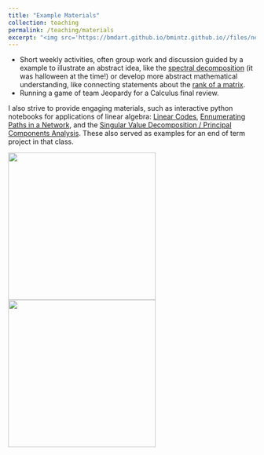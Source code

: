 ```yaml
---
title: "Example Materials"
collection: teaching
permalink: /teaching/materials
excerpt: "<img src='https://bmdart.github.io/bmintz.github.io//files/networks.png' style='height:300px;' >"
---
```


- Short weekly activities, often group work and discussion guided by a example to illustrate an abstract idea, like the <a href='https://bmdart.github.io/bmintz.github.io//files/lin-alg_spectral-activity.pdf'>spectral decomposition</a> (it was halloween at the time!) or develop more abstract mathematical understanding, like connecting statements about the <a href='https://bmdart.github.io/bmintz.github.io//files/lin-alg_rank-activity.pdf'>rank of a matrix</a>. 
- Running a game of team Jeopardy for a Calculus final review. 

I also strive to provide engaging materials, such as interactive python notebooks for applications of linear algebra: <a href='https://colab.research.google.com/drive/118o4tZFp-Ltde461CkAczoacwFRdzn_v?usp=sharing'>Linear Codes</a>, <a href='https://colab.research.google.com/drive/1yJdZ3nmU_v7TmSmmSxuRrqjB90Oz4c0g?usp=sharing'>Ennumerating Paths in a Network</a>, and the <a href='https://colab.research.google.com/drive/1POF4TYbvR5hknTHeJJvJmGRTTjHzR1Kt?usp=sharing'>Singular Value Decomposition / Principal Components Analysis</a>. These also served as examples for an end of term project in that class. 

<img src='https://bmdart.github.io/bmintz.github.io//files/networks.png' style='height:300px;' >
<img src='https://bmdart.github.io/bmintz.github.io//files/hamming.png' style='height:300px;' >
